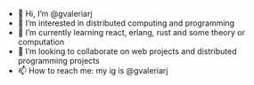 - 👋 Hi, I’m @gvaleriarj
- 👀 I’m interested in distributed computing and programming
- 🌱 I’m currently learning react, erlang, rust and some theory or computation
- 💞️ I’m looking to collaborate on web projects and distributed programming projects
- 📫 How to reach me: my ig is @gvaleriarj

<!---
gvaleriarj/gvaleriarj is a ✨ special ✨ repository because its `README.md` (this file) appears on your GitHub profile.
You can click the Preview link to take a look at your changes.
--->
